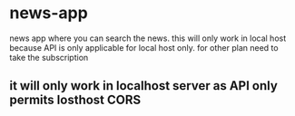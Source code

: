 # news-app
news app where you can search the news. this will only work in local host because API is only applicable for local host only. for other plan need to take the subscription

## it will only work in localhost server as API only permits losthost CORS
